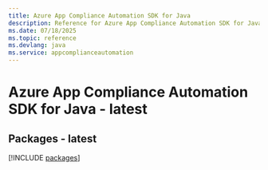 ```yaml
---
title: Azure App Compliance Automation SDK for Java
description: Reference for Azure App Compliance Automation SDK for Java
ms.date: 07/18/2025
ms.topic: reference
ms.devlang: java
ms.service: appcomplianceautomation
---
```

# Azure App Compliance Automation SDK for Java - latest
## Packages - latest
[!INCLUDE [packages](app-compliance-automation-index.md)]